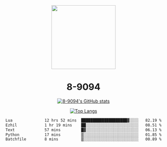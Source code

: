 <div align="center">
  <img src="[https://avatars.githubusercontent.com/u/73003857?v=4](https://cdn.discordapp.com/attachments/1022673925198577677/1105917345601433670/9094.png)" width="200px"/>
  <h1>8-9094</h1>

[![8-9094's GitHub stats](https://github-readme-stats.vercel.app/api?username=8-9094&show_icons=true&theme=synthwave)](https://github.com/anuraghazra/github-readme-stats)

[![Top Langs](https://github-readme-stats.vercel.app/api/top-langs/?username=8-9094&layout=compact&theme=synthwave)](https://github.com/Wrath-cyber/github-readme-stats)
 
<!--START_SECTION:waka-->

```txt
Lua              12 hrs 52 mins  ████████████████████▓░░░░   82.19 %
Ezhil            1 hr 19 mins    ██░░░░░░░░░░░░░░░░░░░░░░░   08.51 %
Text             57 mins         █▓░░░░░░░░░░░░░░░░░░░░░░░   06.13 %
Python           17 mins         ▒░░░░░░░░░░░░░░░░░░░░░░░░   01.85 %
Batchfile        8 mins          ▒░░░░░░░░░░░░░░░░░░░░░░░░   00.89 %
```

<!--END_SECTION:waka-->
